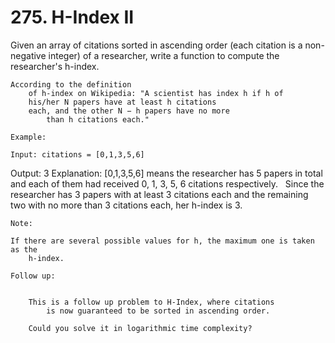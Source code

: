 # 275. H-Index II

Given an array of citations sorted in ascending order (each citation is
        a non-negative integer) of a researcher, write a function to compute the researcher's
        h-index.

    According to the definition
        of h-index on Wikipedia: "A scientist has index h if h of
        his/her N papers have at least h citations
        each, and the other N − h papers have no more
            than h citations each."

    Example:

    Input: citations = [0,1,3,5,6]
Output: 3
Explanation: [0,1,3,5,6] means the researcher has 5 papers in total and each of them had
             received 0, 1, 3, 5, 6 citations respectively.
             Since the researcher has 3 papers with at least 3 citations each and the remaining
             two with no more than 3 citations each, her h-index is 3.

    Note:

    If there are several possible values for h, the maximum one is taken as the
        h-index.

    Follow up:

    
        This is a follow up problem to H-Index, where citations
            is now guaranteed to be sorted in ascending order.
        
        Could you solve it in logarithmic time complexity?